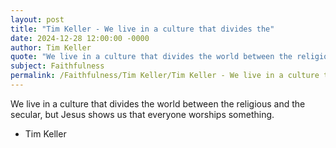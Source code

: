 ```yaml
---
layout: post
title: "Tim Keller - We live in a culture that divides the"
date: 2024-12-28 12:00:00 -0000
author: Tim Keller
quote: "We live in a culture that divides the world between the religious and the secular, but Jesus shows us that everyone worships something."
subject: Faithfulness
permalink: /Faithfulness/Tim Keller/Tim Keller - We live in a culture that divides the
---
```


We live in a culture that divides the world between the religious and the secular, but Jesus shows us that everyone worships something.

- Tim Keller

